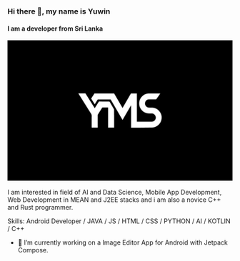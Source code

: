 
### Hi there 👋, my name is Yuwin
#### I am a developer from Sri Lanka
<img src="/YMS.jpg" width="800" > 

I am interested in field of AI and Data Science, Mobile App Development, Web Development in MEAN and J2EE stacks and i am also a novice C++ and Rust programmer.

Skills: Android Developer / JAVA / JS / HTML / CSS / PYTHON / AI / KOTLIN / C++ 

- 🔭 I’m currently working on a Image Editor App for Android with Jetpack Compose. 





